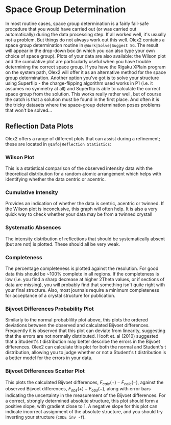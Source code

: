 # Space Group Determination
In most routine cases, space group determination is a fairly fail-safe procedure that you would have carried out (or was carried out automatically) during the data processing step. If all worked well, it's usually not a problem. But things do not always work out this well.
Olex2 contains a space group determination routine in `@Work|Solve|Suggest SG`. The result will appear in the drop-down box (in which you can also type your own choice of space group). Plots of your data are also available: the Wilson plot and the cumulative plot are particularly useful when you have trouble determining the correct space group.
If you have the Rigaku XPlain program on the system path, Olex2 will offer it as an alternative method for the space group determination.
Another option you've got is to solve your structure using Superflip - the charge-flipping algorithm used works in P1 (i.e. it assumes no symmetry at all) and Superflip is able to calculate the correct space group from the solution. This works really rather well, but of course the catch is that a solution must be found in the first place. And often it is the tricky datasets where the space-group determination poses problems that won't be solved...

## Reflection Data Plots
Olex2 offers a range of different plots that can assist during a refinement; these are located in `@Info|Reflection Statistics`:

### Wilson Plot
This is a statistical comparison of the observed intensity data with the theoretical distribution for a random atomic arrangement which helps with identifying whether the data centric or acentric.

### Cumulative Intensity
Provides an indication of whether the data is centric, acentric or twinned. If the Wilson plot is inconclusive, this graph will often help. It is also a very quick way to check whether your data may be from a twinned crystal!

### Systematic Absences
The intensity distribution of reflections that should be systematically absent (but are not) is plotted. These should all be very weak.

### Completeness
The percentage completeness is plotted against the resolution. For good data this should be ~100% complete in all regions. If the completeness is low (i.e. you find a sharp decrease at higher 2Theta values, or if sections of data are missing), you will probably find that something isn't quite right with your final structure. Also, most journals require a minimum completeness for acceptance of a crystal structure for publication.

### Bijvoet Differences Probability Plot
Similarly to the normal probablility plot above, this plots the ordered deviations between the observed and calculated Bijvoet differences. Frequently it is observed that this plot can deviate from linearity, suggesting that the errors are not normally distributed. Hooft et. al (2010) suggested that a Student's t distribution may better describe the errors in the Bijvoet differences. Olex2 can calculate this plot for both the normal and Student's t distribution, allowing you to judge whether or not a Student's t distribution is a better model for the errors in your data.

### Bijvoet Differences Scatter Plot
This plots the calculated Bijvoet differences, $F_{calc}(+) - F_{calc}(-)$, against the observed Bijvoet differences, $F_{obs}(+) - F_{obs}(-)$, along with error bars indicating the uncertainty in the measurement of the Bijvoet differences. For a correct, strongly determined absolute structure, this plot should form a positive slope, with gradient close to 1. A negative slope for this plot can indicate incorrect assignment of the absolute structure, and you should try inverting your structure (`CODE inv -f`).
